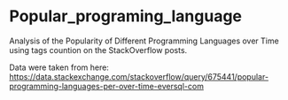 # Popular_programing_language

Analysis of the Popularity of Different Programming Languages over Time using tags countion on the StackOverflow posts.

Data were taken from here:
https://data.stackexchange.com/stackoverflow/query/675441/popular-programming-languages-per-over-time-eversql-com
